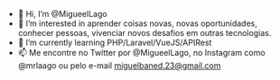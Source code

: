 - 👋 Hi, I’m @MigueelLago
- 👀 I’m interested in aprender coisas novas, novas oportunidades, conhecer pessoas, vivenciar novos desafios em outras tecnologias.
- 🌱 I’m currently learning PHP/Laravel/VueJS/APIRest
- 📫 Me encontre no Twitter por @MigueelLago, no Instagram como @mrlaago ou pelo e-mail miguelbaned.23@gmail.com

<!---
MigueelLago/MigueelLago is a ✨ special ✨ repository because its `README.md` (this file) appears on your GitHub profile.
You can click the Preview link to take a look at your changes.
--->
